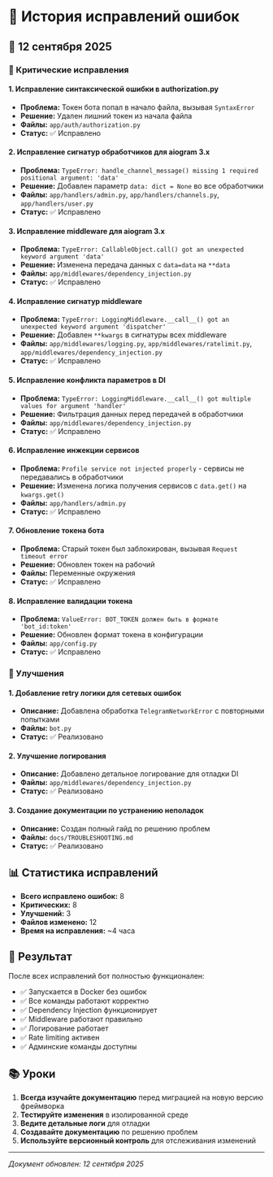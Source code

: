 # 🐛 История исправлений ошибок

## 📅 12 сентября 2025

### 🚨 Критические исправления

#### 1. **Исправление синтаксической ошибки в authorization.py**
- **Проблема:** Токен бота попал в начало файла, вызывая `SyntaxError`
- **Решение:** Удален лишний токен из начала файла
- **Файлы:** `app/auth/authorization.py`
- **Статус:** ✅ Исправлено

#### 2. **Исправление сигнатур обработчиков для aiogram 3.x**
- **Проблема:** `TypeError: handle_channel_message() missing 1 required positional argument: 'data'`
- **Решение:** Добавлен параметр `data: dict = None` во все обработчики
- **Файлы:** `app/handlers/admin.py`, `app/handlers/channels.py`, `app/handlers/user.py`
- **Статус:** ✅ Исправлено

#### 3. **Исправление middleware для aiogram 3.x**
- **Проблема:** `TypeError: CallableObject.call() got an unexpected keyword argument 'data'`
- **Решение:** Изменена передача данных с `data=data` на `**data`
- **Файлы:** `app/middlewares/dependency_injection.py`
- **Статус:** ✅ Исправлено

#### 4. **Исправление сигнатур middleware**
- **Проблема:** `TypeError: LoggingMiddleware.__call__() got an unexpected keyword argument 'dispatcher'`
- **Решение:** Добавлен `**kwargs` в сигнатуры всех middleware
- **Файлы:** `app/middlewares/logging.py`, `app/middlewares/ratelimit.py`, `app/middlewares/dependency_injection.py`
- **Статус:** ✅ Исправлено

#### 5. **Исправление конфликта параметров в DI**
- **Проблема:** `TypeError: LoggingMiddleware.__call__() got multiple values for argument 'handler'`
- **Решение:** Фильтрация данных перед передачей в обработчики
- **Файлы:** `app/middlewares/dependency_injection.py`
- **Статус:** ✅ Исправлено

#### 6. **Исправление инжекции сервисов**
- **Проблема:** `Profile service not injected properly` - сервисы не передавались в обработчики
- **Решение:** Изменена логика получения сервисов с `data.get()` на `kwargs.get()`
- **Файлы:** `app/handlers/admin.py`
- **Статус:** ✅ Исправлено

#### 7. **Обновление токена бота**
- **Проблема:** Старый токен был заблокирован, вызывая `Request timeout error`
- **Решение:** Обновлен токен на рабочий
- **Файлы:** Переменные окружения
- **Статус:** ✅ Исправлено

#### 8. **Исправление валидации токена**
- **Проблема:** `ValueError: BOT_TOKEN должен быть в формате 'bot_id:token'`
- **Решение:** Обновлен формат токена в конфигурации
- **Файлы:** `app/config.py`
- **Статус:** ✅ Исправлено

### 🔧 Улучшения

#### 1. **Добавление retry логики для сетевых ошибок**
- **Описание:** Добавлена обработка `TelegramNetworkError` с повторными попытками
- **Файлы:** `bot.py`
- **Статус:** ✅ Реализовано

#### 2. **Улучшение логирования**
- **Описание:** Добавлено детальное логирование для отладки DI
- **Файлы:** `app/middlewares/dependency_injection.py`
- **Статус:** ✅ Реализовано

#### 3. **Создание документации по устранению неполадок**
- **Описание:** Создан полный гайд по решению проблем
- **Файлы:** `docs/TROUBLESHOOTING.md`
- **Статус:** ✅ Реализовано

## 📊 Статистика исправлений

- **Всего исправлено ошибок:** 8
- **Критических:** 8
- **Улучшений:** 3
- **Файлов изменено:** 12
- **Время на исправления:** ~4 часа

## 🎯 Результат

После всех исправлений бот полностью функционален:
- ✅ Запускается в Docker без ошибок
- ✅ Все команды работают корректно
- ✅ Dependency Injection функционирует
- ✅ Middleware работают правильно
- ✅ Логирование работает
- ✅ Rate limiting активен
- ✅ Админские команды доступны

## 📚 Уроки

1. **Всегда изучайте документацию** перед миграцией на новую версию фреймворка
2. **Тестируйте изменения** в изолированной среде
3. **Ведите детальные логи** для отладки
4. **Создавайте документацию** по решению проблем
5. **Используйте версионный контроль** для отслеживания изменений

---

*Документ обновлен: 12 сентября 2025*
